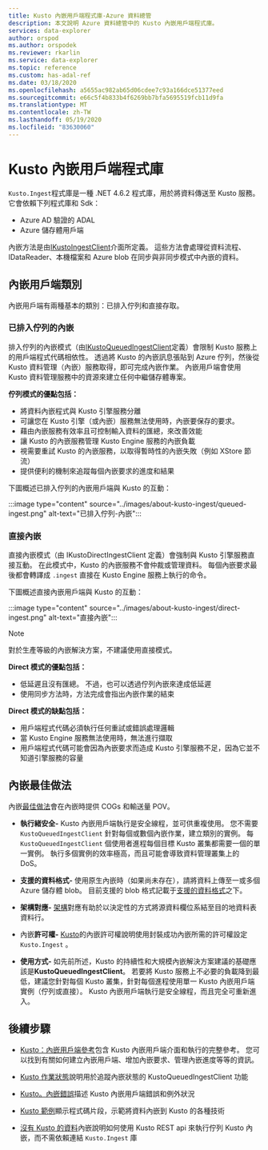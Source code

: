 ```yaml
---
title: Kusto 內嵌用戶端程式庫-Azure 資料總管
description: 本文說明 Azure 資料總管中的 Kusto 內嵌用戶端程式庫。
services: data-explorer
author: orspod
ms.author: orspodek
ms.reviewer: rkarlin
ms.service: data-explorer
ms.topic: reference
ms.custom: has-adal-ref
ms.date: 03/18/2020
ms.openlocfilehash: a5655ac982ab65d06cdee7c93a166dce51377eed
ms.sourcegitcommit: e66c5f4b833b4f6269bb7bfa5695519fcb11d9fa
ms.translationtype: MT
ms.contentlocale: zh-TW
ms.lasthandoff: 05/19/2020
ms.locfileid: "83630060"
---
```

# <a name="kusto-ingest-client-library"></a>Kusto 內嵌用戶端程式庫 

`Kusto.Ingest`程式庫是一種 .NET 4.6.2 程式庫，用於將資料傳送至 Kusto 服務。
它會依賴下列程式庫和 Sdk：

* Azure AD 驗證的 ADAL
* Azure 儲存體用戶端

內嵌方法是由[IKustoIngestClient](kusto-ingest-client-reference.md#interface-ikustoingestclient)介面所定義。  這些方法會處理從資料流程、IDataReader、本機檔案和 Azure blob 在同步與非同步模式中內嵌的資料。

## <a name="ingest-client-flavors"></a>內嵌用戶端類別

內嵌用戶端有兩種基本的類別：已排入佇列和直接存取。

### <a name="queued-ingestion"></a>已排入佇列的內嵌

排入佇列的內嵌模式（由[IKustoQueuedIngestClient](kusto-ingest-client-reference.md#interface-ikustoqueuedingestclient)定義）會限制 Kusto 服務上的用戶端程式代碼相依性。 透過將 Kusto 的內嵌訊息張貼到 Azure 佇列，然後從 Kusto 資料管理（內嵌）服務取得，即可完成內嵌作業。 內嵌用戶端會使用 Kusto 資料管理服務中的資源來建立任何中繼儲存體專案。

**佇列模式的優點包括：**

* 將資料內嵌程式與 Kusto 引擎服務分離
* 可讓您在 Kusto 引擎（或內嵌）服務無法使用時，內嵌要保存的要求。
* 藉由內嵌服務有效率且可控制輸入資料的匯總，來改善效能 
* 讓 Kusto 的內嵌服務管理 Kusto Engine 服務的內嵌負載
* 視需要重試 Kusto 的內嵌服務，以取得暫時性的內嵌失敗（例如 XStore 節流）
* 提供便利的機制來追蹤每個內嵌要求的進度和結果

下圖概述已排入佇列的內嵌用戶端與 Kusto 的互動：

:::image type="content" source="../images/about-kusto-ingest/queued-ingest.png" alt-text="已排入佇列-內嵌":::
 
### <a name="direct-ingestion"></a>直接內嵌

直接內嵌模式（由 IKustoDirectIngestClient 定義）會強制與 Kusto 引擎服務直接互動。 在此模式中，Kusto 的內嵌服務不會仲裁或管理資料。 每個內嵌要求最後都會轉譯成 `.ingest` 直接在 Kusto Engine 服務上執行的命令。

下圖概述直接內嵌用戶端與 Kusto 的互動：

:::image type="content" source="../images/about-kusto-ingest/direct-ingest.png" alt-text="直接內嵌":::

> [!NOTE]
> 對於生產等級的內嵌解決方案，不建議使用直接模式。

**Direct 模式的優點包括：**

* 低延遲且沒有匯總。 不過，也可以透過佇列內嵌來達成低延遲
* 使用同步方法時，方法完成會指出內嵌作業的結束

**Direct 模式的缺點包括：**

* 用戶端程式代碼必須執行任何重試或錯誤處理邏輯
* 當 Kusto Engine 服務無法使用時，無法進行擷取
* 用戶端程式代碼可能會因為內嵌要求而造成 Kusto 引擎服務不足，因為它並不知道引擎服務的容量

## <a name="ingestion-best-practices"></a>內嵌最佳做法

內嵌[最佳做法](kusto-ingest-best-practices.md)會在內嵌時提供 COGs 和輸送量 POV。

* **執行緒安全-** Kusto 內嵌用戶端執行是安全線程，並可供重複使用。 您不需要 `KustoQueuedIngestClient` 針對每個或數個內嵌作業，建立類別的實例。 每 `KustoQueuedIngestClient` 個使用者進程每個目標 Kusto 叢集都需要一個的單一實例。 執行多個實例的效率極高，而且可能會導致資料管理叢集上的 DoS。

* **支援的資料格式-** 使用原生內嵌時（如果尚未存在），請將資料上傳至一或多個 Azure 儲存體 blob。 目前支援的 blob 格式記載于[支援的資料格式](../../../ingestion-supported-formats.md)之下。

* **架構對應-** 
[架構](../../management/mappings.md)對應有助於以決定性的方式將源資料欄位系結至目的地資料表資料行。

* 內嵌**許可權-** 
[Kusto](kusto-ingest-client-permissions.md)的內嵌許可權說明使用封裝成功內嵌所需的許可權設定 `Kusto.Ingest` 。

* **使用方式-** 如先前所述，Kusto 的持續性和大規模內嵌解決方案建議的基礎應該是**KustoQueuedIngestClient**。
若要將 Kusto 服務上不必要的負載降到最低，建議您針對每個 Kusto 叢集，針對每個進程使用單一 Kusto 內嵌用戶端實例（佇列或直接）。 Kusto 內嵌用戶端執行是安全線程，而且完全可重新進入。

## <a name="next-steps"></a>後續步驟

* [Kusto：內嵌用戶端參考](kusto-ingest-client-reference.md)包含 Kusto 內嵌用戶端介面和執行的完整參考。 您可以找到有關如何建立內嵌用戶端、增加內嵌要求、管理內嵌進度等等的資訊。

* [Kusto 作業狀態](kusto-ingest-client-status.md)說明用於追蹤內嵌狀態的 KustoQueuedIngestClient 功能

* [Kusto。內嵌錯誤](kusto-ingest-client-errors.md)描述 Kusto 內嵌用戶端錯誤和例外狀況

* [Kusto 範例](kusto-ingest-client-examples.md)顯示程式碼片段，示範將資料內嵌到 Kusto 的各種技術

* [沒有 Kusto 的資料](kusto-ingest-client-rest.md)內嵌說明如何使用 Kusto REST api 來執行佇列 Kusto 內嵌，而不需依賴連結 `Kusto.Ingest` 庫
